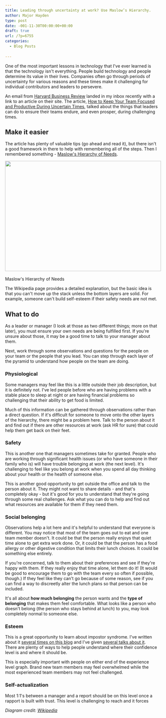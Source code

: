 ```yaml
---
title: Leading through uncertainty at work? Use Maslow’s Hierarchy.
author: Major Hayden
type: post
date: -001-11-30T00:00:00+00:00
draft: true
url: /?p=6755
categories:
  - Blog Posts

---
```

One of the most important lessons in technology that I've ever learned is that the technology isn't everything. People build technology and people determine its value in their lives. Companies often go through periods of uncertainty for various reasons and these times make it challenging for individual contributors and leaders to persevere.

An email from [Harvard Business Review][1] landed in my inbox recently with a link to an article on their site. The article, [How to Keep Your Team Focused and Productive During Uncertain Times][2], talked about the things that leaders can do to ensure their teams endure, and even prosper, during challenging times.

## Make it easier

The article has plenty of valuable tips (go ahead and read it), but there isn't a good framework in there to help with remembering all of the steps. Then I remembered something - [Maslow's Hierarchy of Needs][3].

<div id="attachment_6758" style="width: 522px" class="wp-caption aligncenter">
  <a href="/wp-content/uploads/2017/07/MaslowsHierarchyOfNeeds.svg-1.png"><img src="/wp-content/uploads/2017/07/MaslowsHierarchyOfNeeds.svg-1.png" alt="" width="512" height="362" class="size-full wp-image-6758" srcset="/wp-content/uploads/2017/07/MaslowsHierarchyOfNeeds.svg-1.png 512w, /wp-content/uploads/2017/07/MaslowsHierarchyOfNeeds.svg-1-300x212.png 300w" sizes="(max-width: 512px) 100vw, 512px" /></a>

  <p class="wp-caption-text">
    Maslow's Hierarchy of Needs
  </p>
</div>

The Wikipedia page provides a detailed explanation, but the basic idea is that you can't move up the stack unless the bottom layers are solid. For example, someone can't build self-esteem if their safety needs are not met.

## What to do

As a leader or manager (I look at those as two different things; more on that later), you must ensure your own needs are being fulfilled first. If you're unsure about those, it may be a good time to talk to your manager about them.

Next, work through some observations and questions for the people on your team or the people that you lead. You can step through each layer of the pyramid to understand how people on the team are doing.

### Physiological

Some managers may feel like this is a little outside their job description, but it is definitely not. I've led people before who are having problems with a stable place to sleep at night or are having financial problems so challenging that their ability to get food is limited.

Much of this information can be gathered through observations rather than a direct question. If it's difficult for someone to move onto the other layers of the hierarchy, there might be a problem here. Talk to the person about it and find out if there are other resources at work (ask HR for sure) that could help them get back on their feet.

### Safety

This is another one that managers sometimes take for granted. People who are working through significant health issues (or who have someone in their family who is) will have trouble belonging at work (the next level). It's challenging to feel like you belong at work when you spend all day thinking about your health or the health of someone else.

This is another good opportunity to get outside the office and talk to the person about it. They might not want to share details - and that's completely okay - but it's good for you to understand that they're going through some real challenges. Ask what you can do to help and find out what resources are available for them if they need them.

### Social belonging

Observations help a lot here and it's helpful to understand that everyone is different. You may notice that most of the team goes out to eat and one team member doesn't. It could be that the person really enjoys that quiet time alone to get extra work done. Or, it could be that the person has a food allergy or other digestive condition that limits their lunch choices. It could be something else entirely.

If you're concerned, talk to them about their preferences and see if they're happy with them. If they really enjoy that time alone, let them do it! (It would be good to encourage them to go with the team every so often if possible, though.) If they feel like they can't go because of some reason, see if you can find a way to discreetly alter the lunch plans so that person can be included.

It's all about **how much belonging** the person wants and the **type of belonging** that makes them feel comfortable. What looks like a person who doesn't belong (the person who stays behind at lunch) to you, may look completely normal to someone else.

### Esteem

This is a great opportunity to learn about impostor syndrome. I've written about it [several times on this blog][4] and I've given [several talks about it][5]. There are plenty of ways to help people understand where their confidence level is and where it should be.

This is especially important with people on either end of the experience level graph. Brand new team members may feel overwhelmed while the most experienced team members may not feel challenged.

### Self-actualization

Most 1:1's between a manager and a report should be on this level once a rapport is built with trust. This level is challenging to reach and it forces

_Diagram credit: [Wikipedia][6]_

 [1]: https://hbr.org/
 [2]: https://hbr.org/2017/03/how-to-keep-your-team-focused-and-productive-during-uncertain-times
 [3]: https://en.wikipedia.org/wiki/Maslow%27s_hierarchy_of_needs
 [4]: https://major.io/tag/impostor-syndrome/
 [5]: https://www.slideshare.net/MajorHayden/
 [6]: https://commons.wikimedia.org/wiki/File:MaslowsHierarchyOfNeeds.svg
